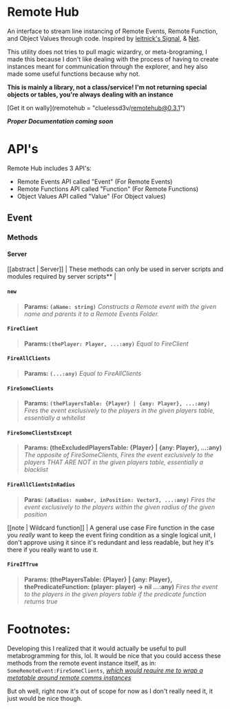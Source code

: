 # Remote Hub

An interface to stream line instancing of Remote Events, Remote Function, and Object Values through code. Inspired by [leitnick's Signal](https://sleitnick.github.io/RbxUtil/api/Signal/), & [Net](https://sleitnick.github.io/RbxUtil/api/Net).


This utility does not tries to pull magic wizardry, or meta-brograming, I made this because I don't like dealing with the process of having to create instances meant for communication through the explorer, and hey also made some useful functions because why not.

**This is mainly a library, not a class/service! I'm not returning special objects or tables,  you're always dealing with an instance**

[Get it on wally](remotehub = "cluelessd3v/remotehub@0.3.1")


***Proper Documentation coming soon***


# API's
Remote Hub includes 3 API's:
- Remote Events API called "Event" (For Remote Events)
- Remote Functions API called "Function" (For Remote Functions)
- Object Values API called "Value" (For Object values)



## Event


### Methods

#### Server
[[abstract | Server]]
| These methods can only be used in server scripts and modules required by server scripts** |
#### `new`
>**Params: `(aName: string)`**
> *Constructs a Remote event with the given name and parents it to a Remote Events Folder.*


#### `FireClient`
> **Params:`(thePlayer: Player, ...:any)`**
> *Equal to FireClient*



#### `FireAllClients`
>**Params: `(...:any)`**
> *Equal to FireAllClients*
 




#### `FireSomeClients`
>**Params: `(thePlayersTable: {Player} | {any: Player}, ...:any)`**
> *Fires the event exclusively to the players in the given players table, essentially a whitelist*



#### `FireSomeClientsExcept`
>**Params: (theExcludedPlayersTable: {Player} | {any: Player}, ...:any)**
> *The opposite of FireSomeClients, Fires the event exclusively to the players THAT ARE NOT in the given players table, essentially a blacklist*





#### `FireAllClientsInRadius`
>**Paras: `(aRadius: number, inPosition: Vector3, ...:any)`**
> *Fires the event exclusively to the players within the given radius of the given position*



[[note | Wildcard function]]
| A general use case Fire function in the case you *really* want to keep the event firing condition as a single logical unit, I don't approve using it since it's redundant and less readable, but hey it's there if you really want to use it.

#### `FireIfTrue`
>**Params: (thePlayersTable: {Player} | {any: Player}, thePredicateFunction: (player: player) -> nil ...:any)**
> *Fires the event to the players in the given players table if the predicate function returns true*








# Footnotes:
Developing this I realized that it would actually be useful to pull metabrogramming for this, lol. It would be nice that you could access these methods from the remote event instance itself, as in: `SomeRemoteEvent:FireSomeClients`, *[which would require me to wrap a metatable around remote comms instances](https://devforum.roblox.com/t/wrapping-with-metatables-or-how-to-alter-the-functionality-of-roblox-objects-without-touching-them/221611)*

But oh well, right now it's out of scope for now as I don't really need it, it just would be nice though.
